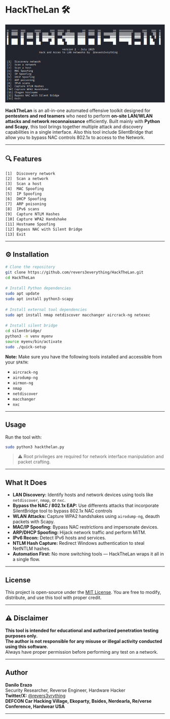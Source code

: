 # HackTheLan 🛠️
![alt text](tool2.png)

**HackTheLan** is an all-in-one automated offensive toolkit designed for **pentesters and red teamers** who need to perform **on-site LAN/WLAN attacks and network reconnaissance** efficiently. Built mainly with **Python and Scapy**, this tool brings together multiple attack and discovery capabilities in a single interface. Also this tool include SilentBridge that allow you to bypass NAC controls 802.1x to access to the Network.

---

## 🔍 Features

```
[1]  Discovery network
[2]  Scan a network
[3]  Scan a host
[4]  MAC Spoofing
[5]  IP Spoofing
[6]  DHCP Spoofing
[7]  ARP poisoning
[8]  IPv6 scans
[9]  Capture NTLM Hashes
[10] Capture WPA2 Handshake
[11] Hostname Spoofing
[12] Bypass NAC with Silent Bridge
[13] Exit
```

---

## ⚙️ Installation

```bash
# Clone the repository
git clone https://github.com/revers3everything/HackTheLan.git
cd HackTheLan

# Install Python dependencies
sudo apt update
sudo apt install python3-scapy

# Install external tool dependencies
sudo apt install nmap netdiscover macchanger aircrack-ng netexec

# Install silent bridge
cd silentbridge/
python3 -m venv myenv
source myenv/bin/activate
sudo ./quick-setup
```

**Note:** Make sure you have the following tools installed and accessible from your `$PATH`:

- `aircrack-ng`
- `airodump-ng`
- `airmon-ng`
- `nmap`
- `netdiscover`
- `macchanger`
- `nxc`

---

## Usage

Run the tool with:

```bash
sudo python3 hackthelan.py
```

> ⚠️ Root privileges are required for network interface manipulation and packet crafting.

---

## What It Does

- **LAN Discovery:** Identify hosts and network devices using tools like `netdiscover`, `nmap`, or `nxc`.
- **Bypass the NAC / 802.1x EAP:** Use differents attacks that incorporate SilentBridge tool to bypass 802.1x NAC controls
- **WLAN Attacks:** Capture WPA2 handshakes using `airodump-ng`, deauth packets with Scapy.
- **MAC/IP Spoofing:** Bypass NAC restrictions and impersonate devices.
- **ARP/DHCP Spoofing:** Hijack network traffic and perform MiTM.
- **IPv6 Recon:** Detect IPv6 hosts and services.
- **NTLM Hash Capture:** Redirect Windows authentication to steal NetNTLM hashes.
- **Automation First:** No more switching tools — HackTheLan wraps it all in a single flow.

---

## License

This project is open-source under the [MIT License](https://opensource.org/licenses/MIT). You are free to modify, distribute, and use this tool with proper credit.

---

## ⚠️ Disclaimer

**This tool is intended for educational and authorized penetration testing purposes only.**  
**The author is not responsible for any misuse or illegal activity conducted using this software.**  
Always have proper permission before performing any test on a network.

---

## Author

**Danilo Erazo**  
Security Researcher, Reverse Engineer, Hardware Hacker  
**Twitter/X:** [@revers3vrything](https://x.com/revers3vrything)  
**DEFCON Car Hacking Village, Ekoparty, Bsides, Nerdearla, Re/verse Conference, Hardwear USA**

---
